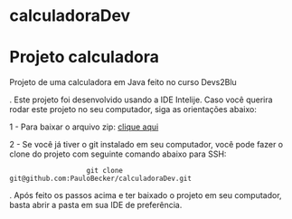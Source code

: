 # calculadoraDev

<h1>Projeto calculadora</h1>

<p>Projeto de uma calculadora em Java feito no curso Devs2Blu</p>

. Este projeto foi desenvolvido usando a IDE Intelije. Caso você querira rodar este projeto no seu computador, siga as orientações abaixo:

  1 - Para baixar o arquivo zip: [clique aqui](https://github.com/PauloBecker/calculadoraDev/archive/refs/heads/main.zip)
  
  2 - Se você já tiver o git instalado em seu computador, você pode fazer o clone do projeto com seguinte comando abaixo para SSH: 
  
                       git clone git@github.com:PauloBecker/calculadoraDev.git

  . Após feito os passos acima e ter baixado o projeto em seu computador, basta abrir a pasta em sua IDE de preferência.
